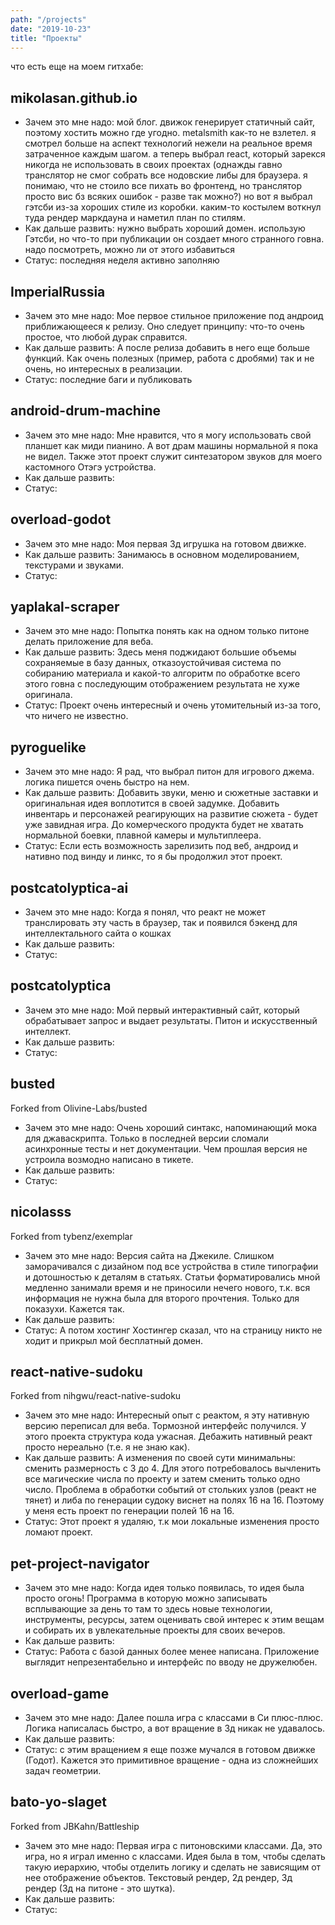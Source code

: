 ```yaml
---
path: "/projects"
date: "2019-10-23"
title: "Проекты"
---
```


что есть еще на моем гитхабе:

## mikolasan.github.io

- Зачем это мне надо: мой блог. движок генерирует статичный сайт, поэтому хостить можно где угодно. metalsmith как-то не взлетел. я смотрел больше на аспект технологий нежели на реальное время затраченное каждым шагом. а теперь выбрал react, который зарекся никогда не использовать в своих проектах (однажды гавно транслятор не смог собрать все нодовские либы для браузера. я понимаю, что не стоило все пихать во фронтенд, но транслятор просто вис бз всяких ошибок - разве так можно?) но вот я выбрал гэтсби из-за хороших стиле из коробки. каким-то костылем воткнул туда рендер маркдауна и наметил план по стилям.
- Как дальше развить: нужно выбрать хороший домен.
использую Гэтсби, но что-то при публикации он создает много странного говна. надо посмотреть, можно ли от этого избавиться
- Статус: последняя неделя активно заполняю

## ImperialRussia

- Зачем это мне надо: Мое первое стильное приложение под андроид приближающееся к релизу. Оно следует принципу: что-то очень простое, что любой дурак справится.
- Как дальше развить: А после релиза добавить в него еще больше функций. Как очень полезных (пример, работа с дробями) так и не очень, но интересных в реализации.
- Статус: последние баги и публиковать

## android-drum-machine

- Зачем это мне надо: Мне нравится, что я могу использовать свой планшет как миди пианино. А вот драм машины нормальной я пока не видел. Также этот проект служит синтезатором звуков для моего кастомного Отэгэ устройства.
- Как дальше развить:
- Статус:

## overload-godot

- Зачем это мне надо: Моя первая 3д игрушка на готовом движке.
- Как дальше развить: Занимаюсь в основном моделированием, текстурами и звуками.
- Статус:

## yaplakal-scraper

- Зачем это мне надо: Попытка понять как на одном только питоне делать приложение для веба.
- Как дальше развить: Здесь меня поджидают большие объемы сохраняемые в базу данных, отказоустойчивая система по собиранию материала и какой-то алгоритм по обработке всего этого говна с последующим отображением результата не хуже оригинала.
- Статус: Проект очень интересный и очень утомительный из-за того, что ничего не известно.

## pyroguelike

- Зачем это мне надо: Я рад, что выбрал питон для игрового джема. логика пишется очень быстро на нем.
- Как дальше развить: Добавить звуки, меню и сюжетные заставки и оригинальная идея воплотится в своей задумке. Добавить инвентарь и персонажей реагирующих на развитие сюжета - будет уже завидная игра. До комерческого продукта будет не хватать нормальной боевки, плавной камеры и мультиплеера.
- Статус: Если есть возможность зарелизить под веб, андроид и нативно под винду и линкс, то я бы продолжил этот проект.

## postcatolyptica-ai

- Зачем это мне надо: Когда я понял, что реакт не может транслировать эту часть в браузер, так и появился бэкенд для интеллектального сайта о кошках
- Как дальше развить:
- Статус:

## postcatolyptica

- Зачем это мне надо: Мой первый интерактивный сайт, который обрабатывает запрос и выдает результаты. Питон и искусственный интеллект.
- Как дальше развить:
- Статус:

## busted

Forked from Olivine-Labs/busted

- Зачем это мне надо: Очень хороший синтакс, напоминающий мока для джаваскрипта. Только в последней версии сломали асинхронные тесты и нет документации. Чем прошлая версия не устроила возмодно написано в тикете.
- Как дальше развить:
- Статус:

## nicolasss

Forked from tybenz/exemplar

- Зачем это мне надо: Версия сайта на Джекиле. Слишком заморачивался с дизайном под все устройства в стиле типографии и дотошностью к деталям в статьях. Статьи форматировались мной медленно занимали время и не приносили нечего нового, т.к. вся информация не нужна была для второго прочтения. Только для показухи. Кажется так.
- Как дальше развить:
- Статус: А потом хостинг Хостингер сказал, что на страницу никто не ходит и прикрыл мой бесплатный домен.

## react-native-sudoku

Forked from nihgwu/react-native-sudoku

- Зачем это мне надо: Интересный опыт с реактом, я эту нативную версию переписал для веба. Тормозной интерфейс получился. У этого проекта структура кода ужасная. Дебажить нативный реакт просто нереально (т.е. я не знаю как).
- Как дальше развить: А изменения по своей сути минимальны: сменить размерность с 3 до 4. Для этого потребовалось вычленить все магические числа по проекту и затем сменить только одно число. Проблема в обработки событий от стольких узлов (реакт не тянет) и либа по генерации судоку виснет на полях 16 на 16. Поэтому у меня есть проект по генерации полей 16 на 16.
- Статус: Этот проект я удаляю, т.к мои локальные изменения просто ломают проект.

## pet-project-navigator

- Зачем это мне надо: Когда идея только появилась, то идея была просто огонь! Программа в которую можно записывать всплывающие за день  то там то здесь новые технологии, инструменты, ресурсы, затем оценивать свой интерес к этим вещам и собирать их в увлекательные проекты для своих вечеров.
- Как дальше развить:
- Статус: Работа с базой данных более менее написана. Приложение выглядит непрезентабельно и интерфейс по вводу не дружелюбен.

## overload-game

- Зачем это мне надо: Далее пошла игра с классами в Си плюс-плюс. Логика написалась быстро, а вот вращение в 3д никак не удавалось.
- Как дальше развить:
- Статус: с этим вращением я еще позже мучался в готовом движке (Годот). Кажется это примитивное вращение - одна из сложнейших задач геометрии.

## bato-yo-slaget

Forked from JBKahn/Battleship

- Зачем это мне надо: Первая игра с питоновскими классами. Да, это игра, но я играл именно с классами. Идея была в том, чтобы сделать такую иерархию, чтобы отделить логику и сделать не зависящим от нее отображение объектов. Текстовый рендер, 2д рендер, 3д рендер (3д на питоне - это шутка).
- Как дальше развить:
- Статус:
